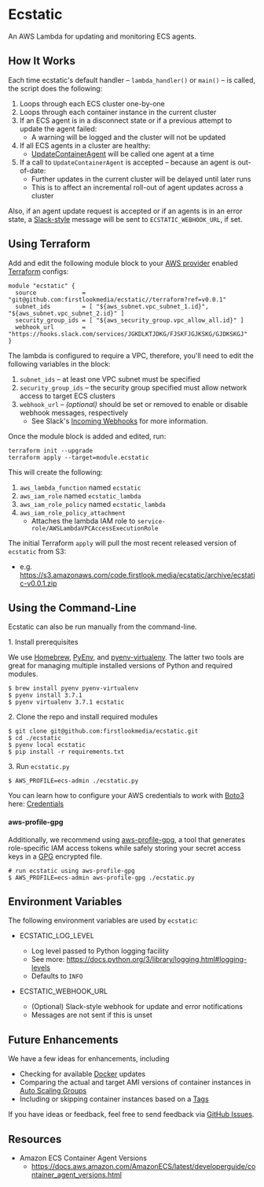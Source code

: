 
# Ecstatic

An AWS Lambda for updating and monitoring ECS agents.

## How It Works

Each time ecstatic's default handler – `lambda_handler()` or `main()` – is called, the script does the following:

1. Loops through each ECS cluster one-by-one
2. Loops through each container instance in the current cluster
3. If an ECS agent is in a disconnect state or if a previous attempt to update the agent failed:
    - A warning will be logged and the cluster will not be updated
4. If all ECS agents in a cluster are healthy:
    - [UpdateContainerAgent](https://docs.aws.amazon.com/AmazonECS/latest/APIReference/API_UpdateContainerAgent.html) will be called one agent at a time
5. If a call to `UpdateContainerAgent` is accepted – because an agent is out-of-date:
    - Further updates in the current cluster will be delayed until later runs
    - This is to affect an incremental roll-out of agent updates across a cluster

Also, if an agent update request is accepted or if an agents is in an error state, a [Slack-style](https://api.slack.com/incoming-webhooks) message will be sent to `ECSTATIC_WEBHOOK_URL`, if set.

## Using Terraform

Add and edit the following module block to your [AWS provider](https://www.terraform.io/docs/providers/aws/) enabled [Terraform](https://www.terraform.io/) configs:

```
module "ecstatic" {
  source             = "git@github.com:firstlookmedia/ecstatic//terraform?ref=v0.0.1"
  subnet_ids         = [ "${aws_subnet.vpc_subnet_1.id}", "${aws_subnet.vpc_subnet_2.id}" ]
  security_group_ids = [ "${aws_security_group.vpc_allow_all.id}" ]
  webhook_url        = "https://hooks.slack.com/services/JGKDLKTJDKG/FJSKFJGJKSKG/GJDKSKGJ"
}
```

The lambda is configured to require a VPC, therefore, you'll need to edit the following variables in the block:

1. `subnet_ids` – at least one VPC subnet must be specified
2. `security_group_ids` – the security group specified must allow network access to target ECS clusters
3. `webhook_url` – _(optional)_ should be set or removed to enable or disable webhook messages, respectively
    - See Slack's [Incoming Webhooks](https://api.slack.com/incoming-webhooks) for more information.

Once the module block is added and edited, run:

```
terraform init --upgrade
terraform apply --target=module.ecstatic
```

This will create the following:

1. `aws_lambda_function` named `ecstatic`
1. `aws_iam_role` named `ecstatic_lambda`
1. `aws_iam_role_policy` named `ecstatic_lambda`
1. `aws_iam_role_policy_attachment`
    - Attaches the lambda IAM role to `service-role/AWSLambdaVPCAccessExecutionRole`

The initial Terraform `apply` will pull the most recent released version of `ecstatic` from S3:

* e.g. https://s3.amazonaws.com/code.firstlook.media/ecstatic/archive/ecstatic-v0.0.1.zip

## Using the Command-Line

Ecstatic can also be run manually from the command-line.

1\. Install prerequisites

We use [Homebrew](https://brew.sh/), [PyEnv](https://github.com/pyenv/pyenv), and [pyenv-virtualenv](https://github.com/pyenv/pyenv-virtualenv).  The latter two tools are great for managing multiple installed versions of Python and required modules.

```
$ brew install pyenv pyenv-virtualenv
$ pyenv install 3.7.1
$ pyenv virtualenv 3.7.1 ecstatic
```

2\. Clone the repo and install required modules

```
$ git clone git@github.com:firstlookmedia/ecstatic.git
$ cd ./ecstatic
$ pyenv local ecstatic
$ pip install -r requirements.txt
```

3\. Run `ecstatic.py`

```
$ AWS_PROFILE=ecs-admin ./ecstatic.py
```

You can learn how to configure your AWS credentials to work with [Boto3](https://github.com/boto/boto3) here: [Credentials](https://boto3.amazonaws.com/v1/documentation/api/latest/guide/configuration.html)

#### aws-profile-gpg

Additionally, we recommend using [aws-profile-gpg](https://github.com/firstlookmedia/aws-profile-gpg), a tool that generates role-specific IAM access tokens while safely storing your secret access keys in a [GPG](https://www.gnupg.org/) encrypted file.

```
# run ecstatic using aws-profile-gpg
$ AWS_PROFILE=ecs-admin aws-profile-gpg ./ecstatic.py
```

## Environment Variables

The following environment variables are used by `ecstatic`:

* ECSTATIC_LOG_LEVEL
    * Log level passed to Python logging facility
    * See more: https://docs.python.org/3/library/logging.html#logging-levels
    * Defaults to `INFO`

* ECSTATIC_WEBHOOK_URL
    * (Optional) Slack-style webhook for update and error notifications
    * Messages are not sent if this is unset

## Future Enhancements

We have a few ideas for enhancements, including

- Checking for available [Docker](https://www.docker.com) updates
- Comparing the actual and target AMI versions of container instances in [Auto Scaling Groups](https://docs.aws.amazon.com/autoscaling/ec2/userguide/AutoScalingGroup.html)
- Including or skipping container instances based on a [Tags](https://docs.aws.amazon.com/AWSEC2/latest/UserGuide/Using_Tags.html)

If you have ideas or feedback, feel free to send feedback via [GitHub Issues](https://github.com/firstlookmedia/ecstatic/issues).

## Resources

* Amazon ECS Container Agent Versions
    - https://docs.aws.amazon.com/AmazonECS/latest/developerguide/container_agent_versions.html

